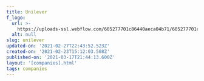 ```yaml
---
title: Unilever
f_logo:
  url: >-
    https://uploads-ssl.webflow.com/605277701c86440aeca04b71/605277701c86445625a04c97_unileverwhite.png
  alt: null
slug: unilever
updated-on: '2021-02-27T22:43:52.523Z'
created-on: '2021-02-23T15:12:03.508Z'
published-on: '2021-03-17T21:44:13.600Z'
layout: '[companies].html'
tags: companies
---
```




